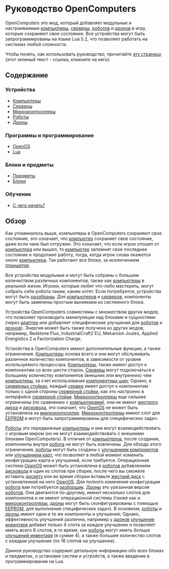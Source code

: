 # Руководство OpenComputers

OpenComputers это мод, который добавляет модульные и настраиваемые [компьютеры](general/computer.md), [серверы](item/server1.md), [роботов](block/robot.md) и [дронов](item/drone.md) в игру, которые сохраняют свое состояние. Все устройства могут быть запрограммированы на языке Lua 5.2, что позволяет работать на системах любой сложности. 

Чтобы понять, как использовать руководство, прочитайте [эту страницу](item/manual.md) (этот зеленый текст - ссылка, кликните на него).

## Содержание

### Устройства
- [Компьютеры](general/computer.md)
- [Серверы](item/server1.md)
- [Микроконтроллеры](block/microcontroller.md)
- [Роботы](block/robot.md)
- [Дроны](item/drone.md)

### Программы и программирование
- [OpenOS](general/openOS.md)
- [Lua](general/lua.md)

### Блоки и предметы
- [Предметы](item/index.md)
- [Блоки](block/index.md)

### Обучение
- [С чего начать?](general/quickstart.md)

## Обзор

Как упоминалось выше, компьютеры в OpenComputers сохраняют свое состояние, это означает, что [компьютер](general/computer.md) сохраняет свое состояние, даже если чанк был отгружен. Это означает, что если игрок отошел от [компьютера](general/computer.md) или вышел, то [компьютер](general/computer.md) запомнит свое последнее состояние и продолжит работу, тогда, когда игрок снова окажется около [компьютера](general/computer.md). Так работают все блоки, за исключением [планшетов](item/tablet.md).  

Все устройства модульные и могут быть собраны с большим количеством различных компонентов, также как [компьютеры](general/computer.md) в реальной жизни. Игроки, которые любят что-либо мастерить, могут собрать себе робота таким, каким хотят. Если потребуется, устройства могут быть [разобраны](block/disassembler.md). Для [компьютеров](general/computer.md) и [серверов](item/server1.md), компоненты могут быть заменены простым вынимаем из системного блока. 

Устройства OpenComputers совместимы с множеством других модов, что позволяет производить манипуляции над блоками и сущностями (через [адаптер](block/adapter.md) или добавляет специфические улучшения для [роботов](block/robot.md) и [дронов](item/drone.md)). Энергия может быть также получена из других модов, например, Redstone Flux, IndustrialCraft2 EU, Mekanism Joules, Applied Energistics 2 и Factorization Charge. 

Устройства в OpenComputers имеют дополнительные функции, а также ограничения. [Компьютеры](general/computer.md) основа всего и они могут обслуживать различное количество компонентов, в зависимости от уровня используемого процессора. [Компьютеры](general/computer.md), также имеют доступ к компонентам со всех шести сторон. [Серверы](item/server1.md) могут подключаться к большему количеству компонентов (внешних или внутренних) чем [компьютеры](general/computer.md), за счет использования [компонентных шин](item/componentBus1.md); Однако, в [серверных стойках](block/serverRack.md), каждый [сервер](item/server1.md) имеет доступ к компонентам только с одной стороны [серверной стойки](block/serverRack.md), как это настроено в интерфейсе [серверной стойки](block/serverRack.md). [Микроконтроллеры](block/microcontroller.md) еще сильнее ограничены (по сравнению с [компьютерами](general/computer.md)), они не имеют [жесткого диска](item/hdd1.md) и [дисковода](block/diskDrive.md), это означает, что [OpenOS](general/openOS.md) не может быть установлена на [микроконтроллер](block/microcontroller.md). [Микроконтроллеры](block/microcontroller.md) имеют слот для [EEPROM](item/eeprom.md) и могут быть запрограммированы для специфических задач. 

[Роботы](block/robot.md) это передвижные [компьютеры](general/computer.md) и они могут взаимодействовать с игровым миром (но не могут взаимодействовать с внешними блоками OpenComputers). В отличие от [компьютеров](general/computer.md), после создания, компоненты внутри [робота](block/robot.md) не могут быть извлечены. Для обхода этого ограничения, [роботы](block/robot.md) могут быть созданы с [улучшением компонентов](item/upgradeContainer1.md) или [улучшением карт](item/cardContainer1.md), что позволяет в любой момент изменить конфигурацию карта и улучшений, если требуется. Операционная система [OpenOS](general/openOS.md) может быть установлена в [роботов](block/robot.md) добавлением [дисковода](block/diskDrive.md) в один из слотов при сборке, после чего вы сможете вставить [дискету](item/floppy.md) или во время сборки вставьте [жесткий диск](item/hdd1.md) с установленной на него [OpenOS](general/openOS.md). Для полного изменения конфигурации [робота](block/robot.md) вам потребуется [разборщик](block/disassembler.md). [Дроны](item/drone.md) это урезанная версия [роботов](block/robot.md). Они двигаются по-другому, имеют несколько слотов для компонентов и не имеют операционной системы (также как и [микроконтроллеры](block/microcontroller.md), [дроны](item/drone.md) могут быть сконфигурированы с помощью [EEPROM](item/eeprom.md), для выполнения специфических задач). В основном, [роботы](block/robot.md) и [дроны](item/drone.md) имеют одни и те же компоненты и улучшения; Однако, эффективность улучшений различна, например у [дронов](item/drone.md) [улучшение инвентаря](item/inventoryUpgrade.md) добавит только 4 слота за каждое улучшение и позволяет иметь всего 8 слотов, в то время, как [роботы](block/robot.md) могут иметь больше [улучшений инвентаря](item/inventoryUpgrade.md) (в сумме 4), а также большее количество слотов с каждым улучшение (по 16 слотов на улучшение).

Данное руководство содержит детальную информацию обо всех блоках и предметах, о установке систем и устройств, а также введение в программирование на Lua.
